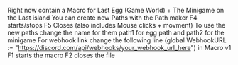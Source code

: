 Right now contain a Macro for Last Egg (Game World) + The Minigame on the Last island
You can create new Paths with the Path maker F4 starts/stops F5 Closes (also includes Mouse clicks + movment)
To use the new paths change the name for them path1 for egg path and path2 for the minigame
For webhook link change the following line (global WebhookURL := "https://discord.com/api/webhooks/your_webhook_url_here") in Macro v1
F1 starts the macro F2 closes the file
